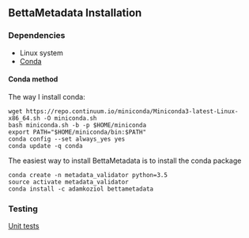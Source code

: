 ## BettaMetadata Installation

### Dependencies

* Linux system
* [Conda](https://conda.io/docs/user-guide/install/linux.html)

#### Conda method

The way I install conda:

```
wget https://repo.continuum.io/miniconda/Miniconda3-latest-Linux-x86_64.sh -O miniconda.sh
bash miniconda.sh -b -p $HOME/miniconda
export PATH="$HOME/miniconda/bin:$PATH"
conda config --set always_yes yes
conda update -q conda
```

The easiest way to install BettaMetadata is to install the conda package

```
conda create -n metadata_validator python=3.5
source activate metadata_validator
conda install -c adamkoziol bettametadata
```

### Testing

[Unit tests](tests.md)

